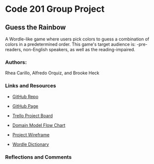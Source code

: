 # Code 201 Group Project

## Guess the Rainbow

A Wordle-like game where users pick colors to guess a combination of colors in a predetermined order. This game's target audience is: -pre-readers, non-English speakers, as well as the reading-impaired.

### Authors: 
Rhea Carillo, Alfredo Orquiz, and Brooke Heck

### Links and Resources

* [GitHub Repo](https://github.com/guess-the-rainbow/guess-the-rainbow-game/tree/main)
* [GitHub Page]()
* [Trello Project Board](https://trello.com/b/rofgMZyS/guess-the-rainbow)
* [Domain Model Flow Chart](https://miro.com/app/board/uXjVOicUZLk=/)
* [Project Wireframe](https://wireframe.cc/zTj9t9)

* [Wordle Dictionary](https://gist.github.com/scholtes/94f3c0303ba6a7768b47583aff36654d#file-readme-md)


### Reflections and Comments
